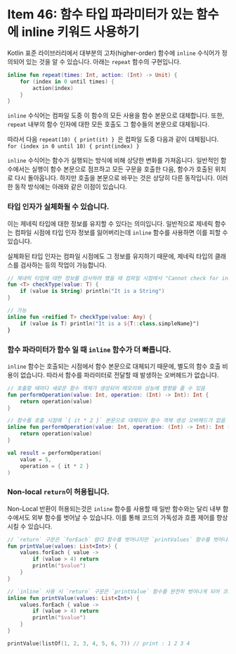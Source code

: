 # Item 46: 함수 타입 파라미터가 있는 함수에 inline 키워드 사용하기 

Kotlin 표준 라이브러리에서 대부분의 고차(higher-order) 함수에 `inline` 수식어가 정의되어 있는 것을 알 수 있습니다.
아래는 `repeat` 함수의 구현입니다.

```kotlin
inline fun repeat(times: Int, action: (Int) -> Unit) {
    for (index in 0 until times) {
        action(index)
    }
}
```

`inline` 수식어는 컴파일 도중 이 함수의 모든 사용을 함수 본문으로 대체합니다. 
또한, `repeat` 내부의 함수 인자에 대한 모든 호출도 그 함수들의 본문으로 대체됩니다. 

따라서 다음 `repeat(10) { print(it) } `은 컴파일 도중 다음과 같이 대체됩니다. `for (index in 0 until 10) { print(index) }`

`inline` 수식어는 함수가 실행되는 방식에 비해 상당한 변화를 가져옵니다. 
일반적인 함수에서는 실행이 함수 본문으로 점프하고 모든 구문을 호출한 다음, 함수가 호출된 위치로 다시 돌아옵니다.
하지만 호출을 본문으로 바꾸는 것은 상당히 다른 동작입니다. 이러한 동작 방식에는 아래와 같은 이점이 있습니다. 

### 타입 인자가 실체화될 수 있습니다. 

이는 제네릭 타입에 대한 정보를 유지할 수 있다는 의미입니다.
일반적으로 제네릭 함수는 컴파일 시점에 타입 인자 정보를 잃어버리는데 `inline` 함수를 사용하면 이를 피할 수 있습니다.

실체화된 타입 인자는 컴파일 시점에도 그 정보를 유지하기 때문에, 제네릭 타입의 클래스를 검사하는 등의 작업이 가능합니다.

```kotlin
// 제네릭 타입에 대한 정보를 검사하려 했을 때 컴파일 시점에서 "Cannot check for instance of erased type : T" 오류 발생
fun <T> checkType(value: T) {
    if (value is String) println("It is a String")
}

// 가능
inline fun <reified T> checkType(value: Any) {
    if (value is T) println("It is a ${T::class.simpleName}")
}
```

### 함수 파라미터가 함수 일 때 `inline` 함수가 더 빠릅니다.

`inline` 함수는 호출되는 시점에서 함수 본문으로 대체되기 때문에, 별도의 함수 호출 비용이 없습니다. 따라서 함수를 파라미터로 전달할 때 발생하는 오버헤드가 없습니다.

```kotlin
// 호출할 때마다 새로운 함수 객체가 생성되어 메모리와 성능에 영향을 줄 수 있음
fun performOperation(value: Int, operation: (Int) -> Int): Int {
    return operation(value)
}

// 함수를 호출 시점에 `{ it * 2 }` 본문으로 대체되어 함수 객체 생성 오버헤드가 없음
inline fun performOperation(value: Int, operation: (Int) -> Int): Int {
    return operation(value)
}

val result = performOperation(
    value = 5,
    operation = { it * 2 }
)
```

### Non-local `return`이 허용됩니다.

Non-Local 반환이 허용되는것은 `inline` 함수를 사용할 때 일반 함수와는 달리 내부 함수에서도 외부 함수를 벗어날 수 있습니다. 이를 통해 코드의 가독성과 흐름 제어를 향상 시킬 수 있습니다.

```kotlin
// `return` 구문은 `forEach` 람다 함수를 벗어나지만 `printValues` 함수를 벗어나지는 않음
fun printValue(values: List<Int>) {
    values.forEach { value ->
        if (value > 4) return
        println("$value")
    }
}

// `inline` 사용 시 `return` 구문은 `printValue` 함수를 완전히 벗어나게 되어 코드의 흐름을 더 자유롭게 제어할 수 있음
inline fun printValue(values: List<Int>) {
    values.forEach { value ->
        if (value > 4) return
        println("$value")
    }
}

printValue(listOf(1, 2, 3, 4, 5, 6, 7)) // print : 1 2 3 4
```